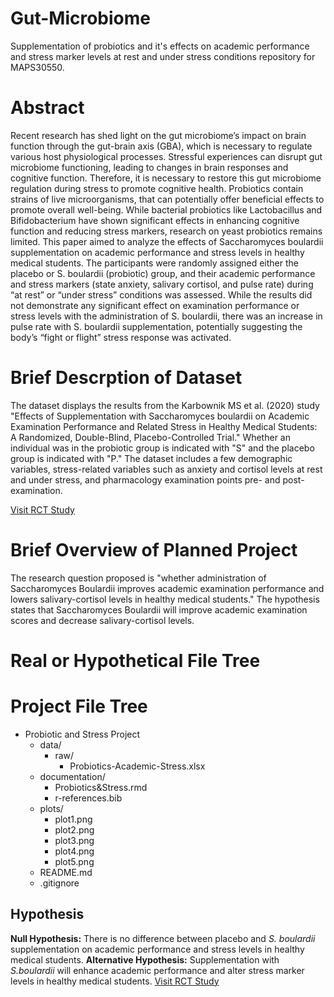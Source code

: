 # Gut-Microbiome
Supplementation of probiotics and it's effects on academic performance and stress marker levels at rest and under stress conditions repository for MAPS30550. 

# Abstract
Recent research has shed light on the gut microbiome’s impact on brain function through the gut-brain axis (GBA), which is necessary to regulate various host physiological processes. Stressful experiences can disrupt gut microbiome functioning, leading to changes in brain responses and cognitive function. Therefore, it is necessary to restore this gut microbiome regulation during stress to promote cognitive health. Probiotics contain strains of live microorganisms, that can potentially offer beneficial effects to promote overall well-being. While bacterial probiotics like Lactobacillus and Bifidobacterium have shown significant effects in enhancing cognitive function and reducing stress markers, research on yeast probiotics remains limited. This paper aimed to analyze the effects of Saccharomyces boulardii supplementation on academic performance and stress levels in healthy medical students. The participants were randomly assigned either the placebo or S. boulardii (probiotic) group, and their academic performance and stress markers (state anxiety, salivary cortisol, and pulse rate) during “at rest” or “under stress” conditions was assessed. While the results did not demonstrate any significant effect on examination performance or stress levels with the administration of  S. boulardii, there was an increase in pulse rate with S. boulardii supplementation, potentially suggesting the body’s “fight or flight” stress response was activated. 

# Brief Descrption of Dataset
The dataset displays the results from the Karbownik MS et al. (2020) study "Effects of Supplementation with Saccharomyces boulardii on Academic Examination Performance and Related Stress in Healthy Medical Students: A Randomized, Double-Blind, Placebo-Controlled Trial." Whether an individual was in the probiotic group is indicated with "S" and the placebo group is indicated with "P." The dataset includes a few demographic variables, stress-related variables such as anxiety and cortisol levels at rest and under stress, and pharmacology examination points pre- and post-examination.

[Visit RCT Study](https://www.ncbi.nlm.nih.gov/pmc/articles/PMC7284642/)

# Brief Overview of Planned Project
The research question proposed is "whether administration of Saccharomyces Boulardii improves academic examination performance and lowers salivary-cortisol levels in healthy medical students." The hypothesis states that Saccharomyces Boulardii will improve academic examination scores and decrease salivary-cortisol levels.

# Real or Hypothetical File Tree
# Project File Tree
- Probiotic and Stress Project
  - data/
    - raw/
      - Probiotics-Academic-Stress.xlsx
  - documentation/
    - Probiotics&Stress.rmd
    - r-references.bib
  - plots/
    - plot1.png
    - plot2.png
    - plot3.png
    - plot4.png
    - plot5.png
  - README.md
  - .gitignore
  
## Hypothesis
**Null Hypothesis:** There is no difference between placebo and *S. boulardii* supplementation on academic performance and stress levels in healthy medical students.
**Alternative Hypothesis:** Supplementation with *S.boulardii* will enhance academic performance and alter stress marker levels in healthy medical students.
[Visit RCT Study](https://www.ncbi.nlm.nih.gov/pmc/articles/PMC7284642/)
